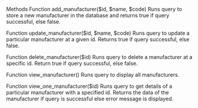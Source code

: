 Methods
Function add\_manufacturer($id, $name, $code)
Runs query to store a new manufacturer in the database and returns true if query successful, else false.

Function update\_manufacturer($id, $name, $code)
Runs query to update a particular manufacturer at a given id. Returns true if query successful, else false.

Function delete\_manufacturer($id)
Runs query to delete a manufacturer at a specific id. Return true if query successful, else false.

Function view\_manufacturer()
Runs query to display all manufacturers.

Function view\_one\_manufacturer($id)
Runs query to get details of a particular manufacturer with a specified id. Returns the data of the manufacturer if query is successful else error message is displayed.